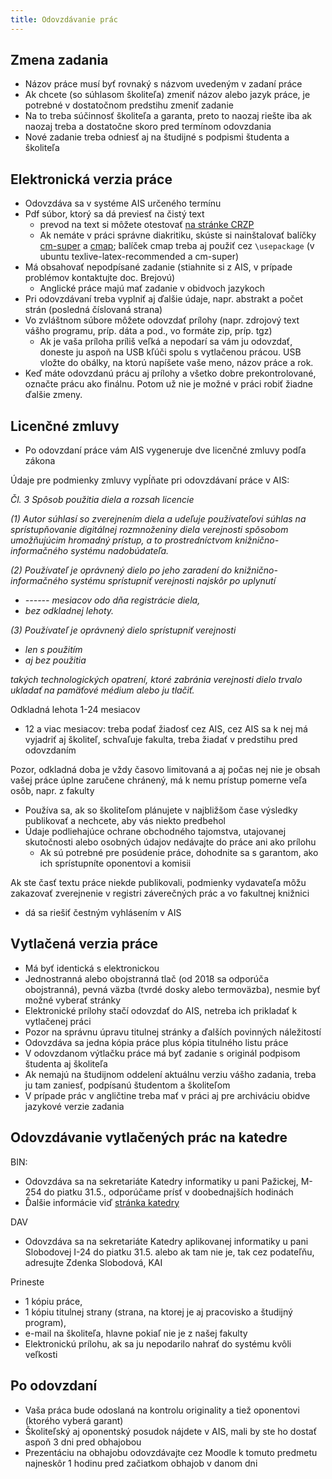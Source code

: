 ```yaml
---
title: Odovzdávanie prác
---
```


## Zmena zadania

  - Názov práce musí byť rovnaký s názvom uvedeným v zadaní práce
  - Ak chcete (so súhlasom školiteľa) zmeniť názov alebo jazyk práce, je
    potrebné v dostatočnom predstihu zmeniť zadanie
  - Na to treba súčinnosť školiteľa a garanta, preto to naozaj riešte
    iba ak naozaj treba a dostatočne skoro pred termínom odovzdania
  - Nové zadanie treba odniesť aj na študijné s podpismi študenta a
    školiteľa

## Elektronická verzia práce

  - Odovzdáva sa v systéme AIS určeného termínu
  - Pdf súbor, ktorý sa dá previesť na čistý text
      - prevod na text si môžete otestovať [na stránke
        CRZP](http://testdoc.crzp.sk/?fn=main)
      - Ak nemáte v práci správne diakritiku, skúste si nainštalovať
        balíčky [cm-super](https://www.ctan.org/pkg/cm-super) a
        [cmap](https://www.ctan.org/pkg/cmap); balíček cmap treba aj
        použiť cez `\usepackage` (v ubuntu texlive-latex-recommended a
        cm-super)
  - Má obsahovať nepodpísané zadanie (stiahnite si z AIS, v prípade
    problémov kontaktujte doc. Brejovú)
      - Anglické práce majú mať zadanie v obidvoch jazykoch
  - Pri odovzdávaní treba vyplniť aj ďalšie údaje, napr. abstrakt a
    počet strán (posledná číslovaná strana)
  - Vo zvláštnom súbore môžete odovzdať prílohy (napr. zdrojový text
    vášho programu, príp. dáta a pod., vo formáte zip, príp. tgz)
      - Ak je vaša príloha príliš veľká a nepodarí sa vám ju odovzdať,
        doneste ju aspoň na USB kľúči spolu s vytlačenou prácou. USB
        vložte do obálky, na ktorú napíšete vaše meno, názov práce a
        rok.
  - Keď máte odovzdanú prácu aj prílohy a všetko dobre prekontrolované,
    označte prácu ako finálnu. Potom už nie je možné v práci robiť
    žiadne ďalšie zmeny.

<!-- 
## Odovzdávanie do katedrového systému

  - Pre program INF vyžaduje Katedra informatiky odovzdanie práce
    aj do katedrového [systému](http://new.dcs.fmph.uniba.sk/index.php/Studium/Bakalarske/OdovzdavanieBakalarskychPrac)
-->

## Licenčné zmluvy

  - Po odovzdaní práce vám AIS vygeneruje dve licenčné zmluvy podľa
    zákona

Údaje pre podmienky zmluvy vypĺňate pri odovzdávaní práce v AIS:

*Čl. 3 Spôsob použitia diela a rozsah licencie*

*(1) Autor súhlasí so zverejnením diela a udeľuje používateľovi súhlas
na sprístupňovanie digitálnej rozmnoženiny diela verejnosti spôsobom
umožňujúcim hromadný prístup, a to prostredníctvom
knižnično-informačného systému nadobúdateľa.*

*(2) Používateľ je oprávnený dielo po jeho zaradení do
knižnično-informačného systému sprístupniť verejnosti najskôr po
uplynutí*

  - *------ mesiacov odo dňa registrácie diela,*
  - *bez odkladnej lehoty.*

*(3) Používateľ je oprávnený dielo sprístupniť verejnosti*

  - *len s použitím*
  - *aj bez použitia*

*takých technologických opatrení, ktoré zabránia verejnosti dielo trvalo
ukladať na pamäťové médium alebo ju tlačiť.*

Odkladná lehota 1-24 mesiacov

  - 12 a viac mesiacov: treba podať žiadosť cez AIS, cez AIS sa k nej má
    vyjadriť aj školiteľ, schvaľuje fakulta, treba žiadať v predstihu
    pred odovzdaním

Pozor, odkladná doba je vždy časovo limitovaná a aj počas nej nie je
obsah vašej práce úplne zaručene chránený, má k nemu prístup pomerne
veľa osôb, napr. z fakulty

  - Používa sa, ak so školiteľom plánujete v najbližšom čase výsledky
    publikovať a nechcete, aby vás niekto predbehol
  - Údaje podliehajúce ochrane obchodného tajomstva, utajovanej
    skutočnosti alebo osobných údajov nedávajte do práce ani ako
    prílohu
      - Ak sú potrebné pre posúdenie práce, dohodnite sa s garantom, ako
        ich sprístupníte oponentovi a komisii

Ak ste časť textu práce niekde publikovali, podmienky vydavateľa môžu
zakazovať zverejnenie v registri záverečných prác a vo fakultnej
knižnici

  - dá sa riešiť čestným vyhlásením v AIS

## Vytlačená verzia práce

  - Má byť identická s elektronickou
  - Jednostranná alebo obojstranná tlač (od 2018 sa odporúča
    obojstranná), pevná väzba (tvrdé dosky alebo termoväzba), nesmie
    byť možné vyberať stránky
  - Elektronické prílohy stačí odovzdať do AIS<!-- a v prípade INF do
    katedrového systému KI-->, netreba ich prikladať k vytlačenej práci
  - Pozor na správnu úpravu titulnej stránky a ďalších povinných
    náležitostí
  - Odovzdáva sa jedna kópia práce plus kópia titulného listu práce
  - V odovzdanom výtlačku práce má byť zadanie s originál podpisom
    študenta aj školiteľa
  - Ak nemajú na študijnom oddelení aktuálnu verziu vášho zadania, treba
    ju tam zaniesť, podpísanú študentom a školiteľom
  - V prípade prác v angličtine treba mať v práci aj pre archiváciu
    obidve jazykové verzie zadania

## Odovzdávanie vytlačených prác na katedre

BIN:

  - Odovzdáva sa na sekretariáte Katedry informatiky u pani Pažickej,
    M-254 do piatku 31.5., odporúčame prísť v doobednajších hodinách 
  - Ďalšie informácie viď [stránka
    katedry](http://new.dcs.fmph.uniba.sk/index.php/Studium/Bakalarske/OdovzdavanieBakalarskychPrac)

DAV

  - Odovzdáva sa na sekretariáte Katedry aplikovanej informatiky u pani Slobodovej I-24 do piatku 31.5. alebo ak tam nie je, tak cez podateľňu, adresujte Zdenka Slobodová, KAI

Prineste

  - 1 kópiu práce,
  - 1 kópiu titulnej strany (strana, na ktorej je aj pracovisko a
    študijný program),
  - e-mail na školiteľa, hlavne pokiaľ nie je z našej fakulty
  - Elektronickú prílohu, ak sa ju nepodarilo nahrať do systému kvôli
    veľkosti

## Po odovzdaní

  - Vaša práca bude odoslaná na kontrolu originality a tiež oponentovi
    (ktorého vyberá garant)
  - Školiteľský aj oponentský posudok nájdete v AIS, mali by ste ho
    dostať aspoň 3 dni pred obhajobou
  - Prezentáciu na obhajobu odovzdávajte cez Moodle k tomuto predmetu najneskôr 1 hodinu pred začiatkom obhajob v danom dni
